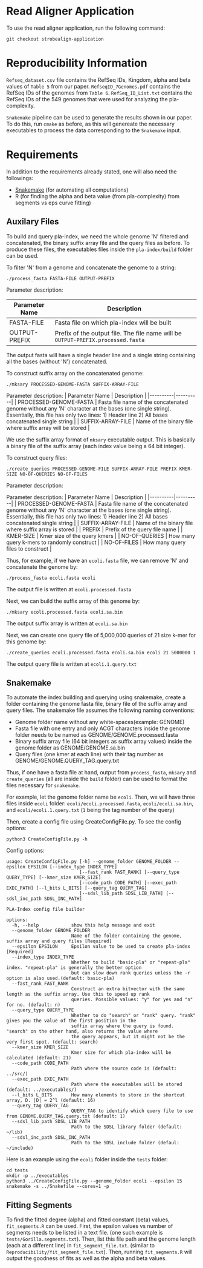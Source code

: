 # Read Aligner Application
To use the read aligner application, run the following command:
```shell
git checkout strobealign-application
```

# Reproducibility Information
`Refseq_dataset.csv` file contains the RefSeq IDs, Kingdom, alpha and beta values of `Table 5` from our paper. 
`RefseqID_7Genomes.pdf` contains the RefSeq IDs of the genomes from `Table 6`.
`RefSeq_ID_List.txt` contains the RefSeq IDs of the 549 genomes that were used for analyzing the pla-complexity.

`Snakemake` pipeline can be used to generate the results shown in our paper.
To do this, run `cmake` as before, as this will genereate the necessary executables to process the data corresponding to the `Snakemake` input.

# Requirements
In addition to the requirements already stated, one will also need the followings:
- [Snakemake](https://snakemake.readthedocs.io/en/stable/) (for automating all computations)
- R (for finding the alpha and beta value (from pla-complexity) from segments vs eps curve fitting)

## Auxilary Files
To build and query pla-index, we need the whole genome 'N' filtered and concatenated, the binary suffix array file and the query files as before. 
To produce these files, the executables files inside the `pla-index/build` folder can be used.

To filter 'N' from a genome and concatenate the genome to a string:
```
./process_fasta FASTA-FILE OUTPUT-PREFIX
```
Parameter description:

| Parameter Name | Description |
|----------|----------|
| FASTA-FILE | Fasta file on which pla-index will be built |
| OUTPUT-PREFIX | Prefix of the output file. The file name will be `OUTPUT-PREFIX.processed.fasta` |

The output fasta will have a single header line and a single string containing all the bases (without 'N') concatenated.

To construct suffix array on the concatenated genome:

```
./mksary PROCESSED-GENOME-FASTA SUFFIX-ARRAY-FILE
```
Parameter description:
| Parameter Name | Description |
|----------|----------|
| PROCESSED-GENOME-FASTA | Fasta file name of the concatenated genome without any 'N' character at the bases (one single string). Essentially, this file has only two lines: 1) Header line 2) All bases concatenated single string |
| SUFFIX-ARRAY-FILE | Name of the binary file where suffix array will be stored |

We use the suffix array format of `mksary` executable output. This is basically a binary file of the suffix array (each index value being a 64 bit integer).

To construct query files:
```
./create_queries PROCESSED-GENOME-FILE SUFFIX-ARRAY-FILE PREFIX KMER-SIZE NO-OF-QUERIES NO-OF-FILES
```

Parameter description:

Parameter description:
| Parameter Name | Description |
|----------|----------|
|  PROCESSED-GENOME-FASTA | Fasta file name of the concatenated genome without any 'N' character at the bases (one single string). Essentially, this file has only two lines: 1) Header line 2) All bases concatenated single string |
| SUFFIX-ARRAY-FILE | Name of the binary file where suffix array is stored |
| PREFIX | Prefix of the query file name |
| KMER-SIZE | Kmer size of the query kmers |
| NO-OF-QUERIES | How many query k-mers to randomly construct |
| NO-OF-FILES | How many query files to construct |

Thus, for example, if we have an `ecoli.fasta` file, we can remove 'N' and concatenate the genome by:
```shell
./process_fasta ecoli.fasta ecoli
```
The output file is written at `ecoli.processed.fasta`

Next, we can build the suffix array of this genome by:
```shell
./mksary ecoli.processed.fasta ecoli.sa.bin
```
The output suffix array is written at `ecoli.sa.bin`

Next, we can create one query file of 5,000,000 queries of 21 size k-mer for this genome by:
```shell
./create_queries ecoli.processed.fasta ecoli.sa.bin ecoli 21 5000000 1
```
The output query file is written at `ecoli.1.query.txt`

## Snakemake

To automate the index building and querying using snakemake, create a folder containing the genome fasta file, binary file of the suffix array and query files.
The snakemake file assumes the following naming conventions:
- Genome folder name without any white-spaces(example: GENOME)
- Fasta file with one entry and only ACGT characters inside the genome folder needs to be named as GENOME/GENOME.processed.fasta
- Binary suffix array file (64 bit integers as suffix array values) inside the genome folder as GENOME/GENOME.sa.bin
- Query files (one kmer at each line) with their tag number as GENOME/GENOME.QUERY_TAG.query.txt

Thus, if one have a fasta file at hand, output from `process_fasta`, `mksary` and `create_queries` (all are inside the `build` folder) can be used to format the files necessary for `snakemake`.

For example, let the genome folder name be `ecoli`. 
Then, we will have three files inside `ecoli` folder: `ecoli/ecoli.processed.fasta`, `ecoli/ecoli.sa.bin`, and `ecoli/ecoli.1.query.txt` (`1` being the tag number of the query)

Then, create a config file using CreateConfigFile.py. To see the config options:
```shell
python3 CreateConfigFile.py -h
```
Config options:
```
usage: CreateConfigFile.py [-h] --genome_folder GENOME_FOLDER --epsilon EPSILON [--index_type INDEX_TYPE]
                           [--fast_rank FAST_RANK] [--query_type QUERY_TYPE] [--kmer_size KMER_SIZE]
                           [--code_path CODE_PATH] [--exec_path EXEC_PATH] [--l_bits L_BITS] [--query_tag QUERY_TAG]
                           [--sdsl_lib_path SDSL_LIB_PATH] [--sdsl_inc_path SDSL_INC_PATH]

PLA-Index config file builder

options:
  -h, --help            show this help message and exit
  --genome_folder GENOME_FOLDER
                        Name of the folder containing the genome, suffix array and query files [Required]
  --epsilon EPSILON     Epsilon value to be used to create pla-index [Required]
  --index_type INDEX_TYPE
                        Whether to build "basic-pla" or "repeat-pla" index. "repeat-pla" is generally the better option
                        but can slow down rank queries unless the -r option is also used.(default: basic-pla)
  --fast_rank FAST_RANK
                        Construct an extra bitvector with the same length as the suffix array. Use this to speed up rank
                        queries. Possible values: "y" for yes and "n" for no. (default: n)
  --query_type QUERY_TYPE
                        Whether to do "search" or "rank" query. "rank" gives you the value of the first position in the
                        suffix array where the query is found. "search" on the other hand, also returns the value where
                        the query appears, but it might not be the very first spot. (default: search)
  --kmer_size KMER_SIZE
                        Kmer size for which pla-index will be calculated (default: 21)
  --code_path CODE_PATH
                        Path where the source code is (default: ../src/)
  --exec_path EXEC_PATH
                        Path where the executables will be stored (default: ../executables/)
  --l_bits L_BITS       How many elements to store in the shortcut array, D. |D| = 2^l (default: 16)
  --query_tag QUERY_TAG
                        QUERY_TAG to identify which query file to use from GENOME.QUERY_TAG.query.txt (default: 1)
  --sdsl_lib_path SDSL_LIB_PATH
                        Path to the SDSL library folder (default: ~/lib)
  --sdsl_inc_path SDSL_INC_PATH
                        Path to the SDSL include folder (defaul: ~/include)
```

Here is an example using the `ecoli` folder inside the `tests` folder:

```
cd tests
mkdir -p ../executables
python3 ../CreateConfigFile.py --genome_folder ecoli --epsilon 15
snakemake -s ../Snakefile --cores=1 -p
```

## Fitting Segments

To find the fitted degree (alpha) and fitted constant (beta) values, `fit_segments.R` can be used.
First, the epsilon values vs number of segments needs to be listed in a text file. (one such example is `tests/Gorilla.segments.txt`).
Then, list this file path and the genome length (each at a different line) in `fit_segment_file.txt`. (similar to `Reproducibility/fit_segment_file.txt`).
Then, running `fit_segments.R` will output the goodness of fits as well as the alpha and beta values.
